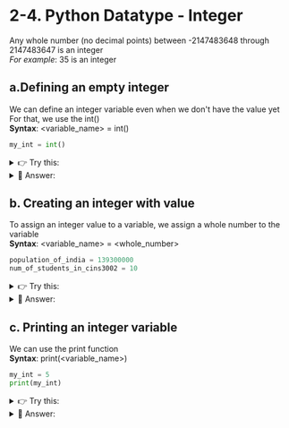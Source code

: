 # 2-4. Python Datatype - Integer
Any whole number (no decimal points) between -2147483648 through 2147483647 is an integer  
_For example_: 35 is an integer

## a.Defining an empty integer
We can define an integer variable even when we don't have the value yet  
For that, we use the int()  
**Syntax**: <variable_name> = int()

```python
my_int = int()
```

<details>
  <summary>
    👉 Try this:
  </summary>
  print the type of the above empty integer<br>
</details>

<details>
  <summary>
    👀 Answer:
  </summary>
  print(type(my_int))
</details>

## b. Creating an integer with value
To assign an integer value to a variable, we assign a whole number to the variable  
**Syntax**: <variable_name> = <whole_number>

```python
population_of_india = 139300000
num_of_students_in_cins3002 = 10
```

<details>
  <summary>
    👉 Try this:
  </summary>
  Create an integer variable with a value of your choice and print its type<br>
</details>

<details>
  <summary>
    👀 Answer:
  </summary>
  planets = 8
  print(type(planets))
</details>

## c. Printing an integer variable
We can use the print function  
**Syntax**: print(<variable_name>)

```python
my_int = 5
print(my_int)
```

<details>
  <summary>
    👉 Try this:
  </summary>
  Print the planets variable we defined earlier
</details>

<details>
  <summary>
    👀 Answer:
  </summary>
  print(planets)
</details>

